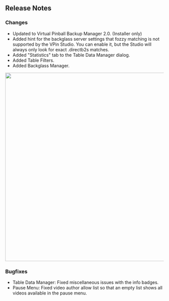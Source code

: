 ## Release Notes

### Changes

- Updated to Virtual Pinball Backup Manager 2.0. (Installer only)
- Added hint for the backglass server settings that fozzy matching is not supported by the VPin Studio. You can enable it, but the Studio will always only look for exact .directb2s matches.
- Added "Statistics" tab to the Table Data Manager dialog.
- Added Table Filters.
- Added Backglass Manager.

<img src="https://raw.githubusercontent.com/syd711/vpin-studio/main/documentation/cards/transparent-cards.png" width="600" />

### Bugfixes

- Table Data Manager: Fixed miscellaneous issues with the info badges.
- Pause Menu: Fixed video author allow list so that an empty list shows all videos available in the pause menu. 
